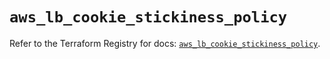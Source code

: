 # `aws_lb_cookie_stickiness_policy`

Refer to the Terraform Registry for docs: [`aws_lb_cookie_stickiness_policy`](https://registry.terraform.io/providers/hashicorp/aws/5.100.0/docs/resources/lb_cookie_stickiness_policy).
